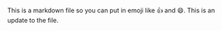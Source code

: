This is a markdown file so you can put in emoji like :thumbsup: and :smile:.
This is an update to the file.
